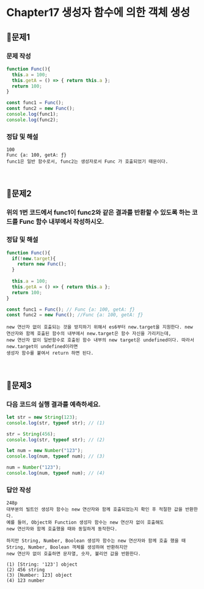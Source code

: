 # Chapter17 생성자 함수에 의한 객체 생성
## 📌문제1
### 문제 작성
```js
function Func(){
  this.a = 100;
  this.getA = () => { return this.a };
  return 100;
}

const func1 = Func();
const func2 = new Func();
console.log(func1);
console.log(func2);

```
### 정답 및 해설
```
100
Func {a: 100, getA: ƒ}
func1은 일반 함수로서, func2는 생성자로서 Func 가 호출되었기 때문이다.
```

<br>

## 📌문제2
### 위의 1번 코드에서 func1이 func2와 같은 결과를 반환할 수 있도록 하는 코드를 Func 함수 내부에서 작성하시오.

### 정답 및 해설
```js
function Func(){
  if(!new.target){
    return new Func();
  }
  
  this.a = 100;
  this.getA = () => { return this.a };
  return 100;
}

const func1 = Func(); // Func {a: 100, getA: ƒ}
const func2 = new Func(); //Func {a: 100, getA: ƒ}
```
```
new 연산자 없이 호출되는 것을 방지하기 위해서 es6부터 new.target을 지원한다. new 연산자와 함께 호출된 함수의 내부에서 new.target은 함수 자신을 가리키는데,
new 연산자 없이 일반함수로 호출된 함수 내부의 new target은 undefined이다. 따라서 new.target이 undefined이라면
생성자 함수를 붙여서 return 하면 된다. 
```
<br>

## 📌문제3

### 다음 코드의 실행 결과를 예측하세요.

```js
let str = new String(123);
console.log(str, typeof str); // (1)

str = String(456);
console.log(str, typeof str); // (2)

let num = new Number("123");
console.log(num, typeof num); // (3)

num = Number("123");
console.log(num, typeof num); // (4)
```

### 답안 작성

```
248p
대부분의 빌트인 생성자 함수는 new 연산자와 함께 호출되었는지 확인 후 적절한 값을 반환한다.
예를 들어, Object와 Function 생성자 함수는 new 연산자 없이 호출해도
new 연산자와 함께 호출했을 때와 동일하게 동작한다.

하지만 String, Number, Boolean 생성자 함수는 new 연산자와 함께 호출 했을 때
String, Number, Boolean 객체를 생성하여 반환하지만
new 연산자 없이 호출하면 문자열, 숫자, 불리언 값을 반환한다.

(1) [String: '123'] object
(2) 456 string
(3) [Number: 123] object
(4) 123 number
```

<br>
